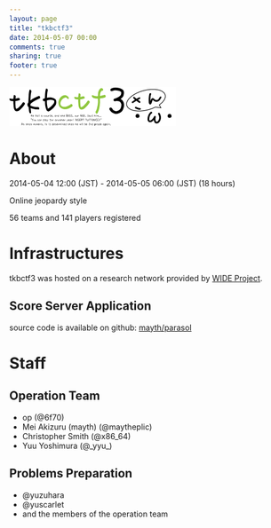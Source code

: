 ```yaml
---
layout: page
title: "tkbctf3"
date: 2014-05-07 00:00
comments: true
sharing: true
footer: true
---
```


![tkbctf3 logo](/images/3rd_logo.png)

# About

2014-05-04 12:00 (JST) - 2014-05-05 06:00 (JST) (18 hours)

Online jeopardy style

56 teams and 141 players registered

# Infrastructures

tkbctf3 was hosted on a research network provided by [WIDE Project](http://www.wide.ad.jp).

## Score Server Application

source code is available on github: [mayth/parasol](https://github.com/mayth/parasol)

# Staff

## Operation Team

* op (@6f70)
* Mei Akizuru (mayth) (@maytheplic)
* Christopher Smith (@x86_64)
* Yuu Yoshimura (@\_yyu\_)

## Problems Preparation

* @yuzuhara
* @yuscarlet
* and the members of the operation team
